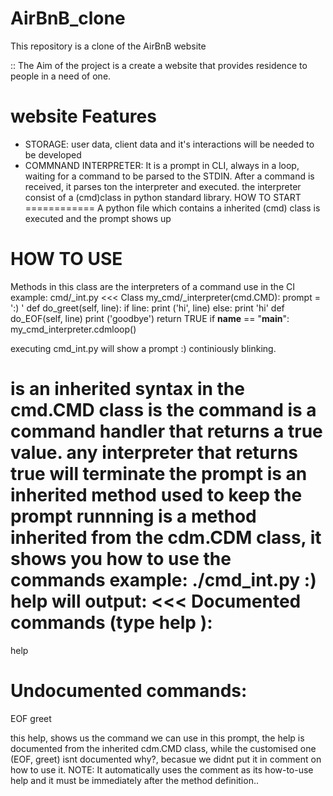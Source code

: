# AirBnB_clone
This repository is a clone of the AirBnB website 

:: The Aim of the project is a create a  website that provides residence to people in a need of one.

website Features
================

* STORAGE: user data, client data and it's interactions will be needed to be developed 
* COMMNAND INTERPRETER: It is a prompt in CLI, always in a loop, waiting for a command
 to be parsed to the STDIN. After a command is received, it parses ton the interpreter and executed.
 the interpreter consist of a (cmd)class in python standard library.
HOW TO START
============
A python file which contains a inherited (cmd) class is executed and the prompt shows up

HOW TO USE
==========
Methods in this class are the interpreters of a command use in the CI
example:
cmd/_int.py
<<<
Class my_cmd/_interpreter(cmd.CMD):
	prompt = ':) '
	def do_greet(self, line):
		if line:
			print ('hi', line)
		else:
			print 'hi'
	def do_EOF(self, line)
		print ('goodbye')
		return TRUE
if __name__ == "__main__":
	my_cmd_interpreter.cdmloop()
>>>
executing cmd_int.py will show a prompt :) continiously blinking.

<do> is an inherited syntax in the cmd.CMD class
<greet> is the command
<EOF> is a command handler that returns a true value. any interpreter that returns true will terminate the prompt
<cmdloop>  is an inherited method used to keep the prompt runnning
<help> is a method inherited from the cdm.CDM class, it shows you how to use the commands
example:
./cmd_int.py 
:) help 
will output:
<<<
Documented commands (type help <topic>):
========================================
help

Undocumented commands:
======================
EOF  greet 
>>>
this help, shows us the command we can use in this prompt, the help is documented from the inherited cdm.CMD class, while
the customised one (EOF, greet) isnt documented why?, becasue we didnt put it in comment on how to use it.
NOTE: It automatically uses the comment as its how-to-use help and it must be immediately after the method definition..


